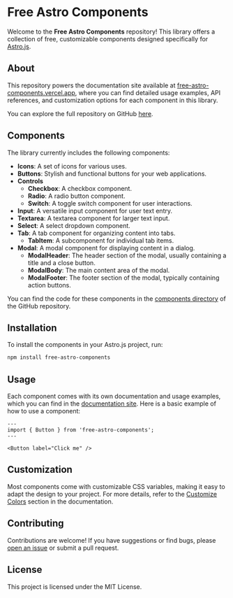
# Free Astro Components

Welcome to the **Free Astro Components** repository! This library offers a collection of free, customizable components designed specifically for [Astro.js](https://astro.build/).

## About

This repository powers the documentation site available at [free-astro-components.vercel.app](https://free-astro-components.vercel.app), where you can find detailed usage examples, API references, and customization options for each component in this library.

You can explore the full repository on GitHub [here](https://github.com/denv17/free-astro-components).

## Components

The library currently includes the following components:

- **Icons**: A set of icons for various uses.
- **Buttons**: Stylish and functional buttons for your web applications.
- **Controls**
  - **Checkbox**: A checkbox component.
  - **Radio**: A radio button component.
  - **Switch**: A toggle switch component for user interactions.
- **Input**: A versatile input component for user text entry.
- **Textarea**: A textarea component for larger text input.
- **Select**: A select dropdown component.
- **Tab**: A tab component for organizing content into tabs.
  - **TabItem**: A subcomponent for individual tab items.
- **Modal**: A modal component for displaying content in a dialog.
  - **ModalHeader**: The header section of the modal, usually containing a title and a close button.
  - **ModalBody**: The main content area of the modal.
  - **ModalFooter**: The footer section of the modal, typically containing action buttons.

You can find the code for these components in the [components directory](https://github.com/denv17/free-astro-components/tree/main/src/components) of the GitHub repository.

## Installation

To install the components in your Astro.js project, run:

```bash
npm install free-astro-components
```

## Usage

Each component comes with its own documentation and usage examples, which you can find in the [documentation site](https://free-astro-components.vercel.app). Here is a basic example of how to use a component:

```astro
---
import { Button } from 'free-astro-components';
---

<Button label="Click me" />
```

## Customization

Most components come with customizable CSS variables, making it easy to adapt the design to your project. For more details, refer to the [Customize Colors](https://free-astro-components.vercel.app/customize-colors) section in the documentation.

## Contributing

Contributions are welcome! If you have suggestions or find bugs, please [open an issue](https://github.com/denv17/free-astro-components/issues) or submit a pull request.

## License

This project is licensed under the MIT License.
